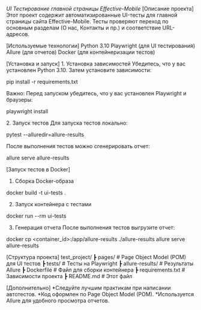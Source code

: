 *UI Тестирование главной страницы Effective-Mobile*
[Описание проекта]
Этот проект содержит автоматизированные UI-тесты для главной страницы сайта Effective-Mobile.
Тесты проверяют переход по основным разделам (О нас, Контакты и пр.) и соответствие URL-адресов.

[Используемые технологии]
Python 3.10
Playwright (для UI тестирования)
Allure (для отчетов)
Docker (для контейнеризации тестов)

[Установка и запуск]
1️. Установка зависимостей
Убедитесь, что у вас установлен Python 3.10.
Затем установите зависимости:

pip install -r requirements.txt

Важно: Перед запуском убедитесь, что у вас установлен Playwright и браузеры:

playwright install

2️. Запуск тестов
Для запуска тестов локально:

pytest --alluredir=allure-results

После выполнения тестов можно сгенерировать отчет:

allure serve allure-results

[Запуск тестов в Docker]
1. Сборка Docker-образа

docker build -t ui-tests .

2. Запуск контейнера с тестами

docker run --rm ui-tests

3. Генерация отчета
После выполнения тестов выгрузите отчет:

docker cp <container_id>:/app/allure-results ./allure-results
allure serve allure-results

[Структура проекта]
test_project/
 ┣ pages/             # Page Object Model (POM) для UI тестов
 ┣ tests/             # Тесты на Playwright
 ┣ allure-results/    # Результаты Allure
 ┣ Dockerfile         # Файл для сборки контейнера
 ┣ requirements.txt   # Зависимости проекта
 ┣ README.md          # Этот файл

[Дополнительно]
*Следуйте лучшим практикам при написании автотестов.
*Код оформлен по Page Object Model (POM).
*Используется Allure для удобного просмотра отчетов.

